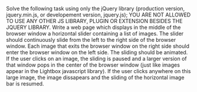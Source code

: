 Solve the following task using only the jQuery library (production version, jquery.min.js, or developement version, jquery.js); YOU ARE NOT ALLOWED TO USE ANY OTHER JS LIBRARY, PLUGIN OR EXTENSION BESIDES THE JQUERY LIBRARY. Write a web page which displays in the middle of the browser window a horizontal slider containing a list of images. The slider should continuously slide from the left to the right side of the browser window. Each image that exits the browser window on the right side should enter the browser window on the left side. The sliding should be animated. If the user clicks on an image, the sliding is paused and a larger version of that window pops in the center of the browser window (just like images appear in the Lightbox javascript library). If the user clicks anywhere on this large image, the image dissapears and the sliding of the horizontal image bar is resumed.
